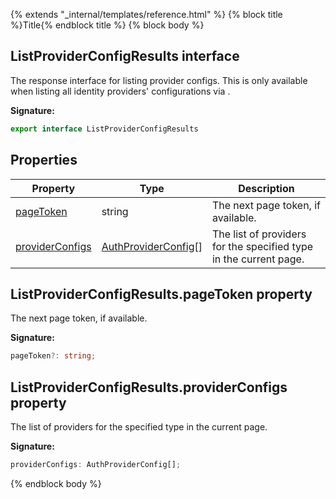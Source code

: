 {% extends "_internal/templates/reference.html" %}
{% block title %}Title{% endblock title %}
{% block body %}

## ListProviderConfigResults interface

The response interface for listing provider configs. This is only available when listing all identity providers' configurations via .

<b>Signature:</b>

```typescript
export interface ListProviderConfigResults 
```

## Properties

|  Property | Type | Description |
|  --- | --- | --- |
|  [pageToken](./firebase-admin_auth.listproviderconfigresults.md#listproviderconfigresultspagetoken_property) | string | The next page token, if available. |
|  [providerConfigs](./firebase-admin_auth.listproviderconfigresults.md#listproviderconfigresultsproviderconfigs_property) | [AuthProviderConfig](./firebase-admin_.authproviderconfig.md#authproviderconfig_interface)<!-- -->\[\] | The list of providers for the specified type in the current page. |

## ListProviderConfigResults.pageToken property

The next page token, if available.

<b>Signature:</b>

```typescript
pageToken?: string;
```

## ListProviderConfigResults.providerConfigs property

The list of providers for the specified type in the current page.

<b>Signature:</b>

```typescript
providerConfigs: AuthProviderConfig[];
```
{% endblock body %}
